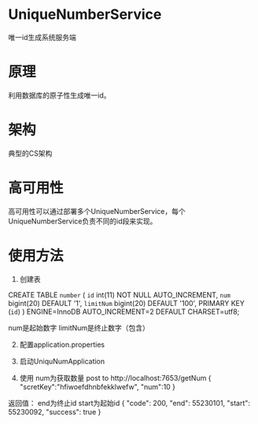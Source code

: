 # UniqueNumberService
唯一id生成系统服务端

# 原理
利用数据库的原子性生成唯一id。

# 架构
典型的CS架构

# 高可用性
高可用性可以通过部署多个UniqueNumberService，每个UniqueNumberService负责不同的id段来实现。


# 使用方法
1. 创建表

  CREATE TABLE `number` (
  `id` int(11) NOT NULL AUTO_INCREMENT,
  `num` bigint(20) DEFAULT '1',
  `limitNum` bigint(20) DEFAULT '100',
  PRIMARY KEY (`id`)
  ) ENGINE=InnoDB AUTO_INCREMENT=2 DEFAULT CHARSET=utf8;

num是起始数字
limitNum是终止数字（包含）

2. 配置application.properties


3. 启动UniquNumApplication

4. 使用
num为获取数量
post to http://localhost:7653/getNum
  {
  "scretKey":"hfiwoefdhnbfekklwefw",
  "num":10
  }

返回值：
end为终止id
start为起始id
  {
    "code": 200,
    "end": 55230101,
    "start": 55230092,
    "success": true
  }

